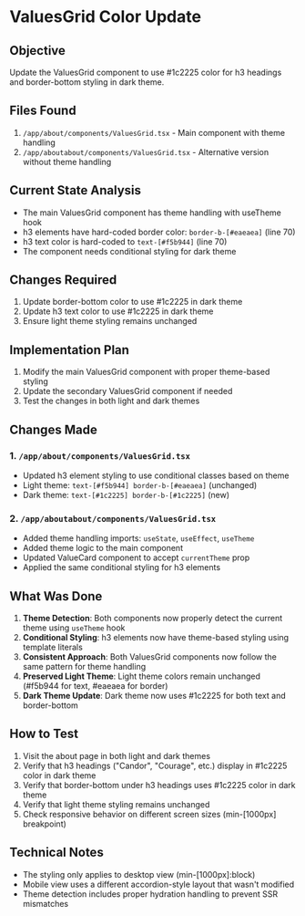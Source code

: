 # ValuesGrid Color Update

## Objective
Update the ValuesGrid component to use #1c2225 color for h3 headings and border-bottom styling in dark theme.

## Files Found
1. `/app/about/components/ValuesGrid.tsx` - Main component with theme handling
2. `/app/aboutabout/components/ValuesGrid.tsx` - Alternative version without theme handling

## Current State Analysis
- The main ValuesGrid component has theme handling with useTheme hook
- h3 elements have hard-coded border color: `border-b-[#eaeaea]` (line 70)
- h3 text color is hard-coded to `text-[#f5b944]` (line 70)
- The component needs conditional styling for dark theme

## Changes Required
1. Update border-bottom color to use #1c2225 in dark theme
2. Update h3 text color to use #1c2225 in dark theme
3. Ensure light theme styling remains unchanged

## Implementation Plan
1. Modify the main ValuesGrid component with proper theme-based styling
2. Update the secondary ValuesGrid component if needed
3. Test the changes in both light and dark themes

## Changes Made

### 1. `/app/about/components/ValuesGrid.tsx`
- Updated h3 element styling to use conditional classes based on theme
- Light theme: `text-[#f5b944] border-b-[#eaeaea]` (unchanged)
- Dark theme: `text-[#1c2225] border-b-[#1c2225]` (new)

### 2. `/app/aboutabout/components/ValuesGrid.tsx`
- Added theme handling imports: `useState`, `useEffect`, `useTheme`
- Added theme logic to the main component
- Updated ValueCard component to accept `currentTheme` prop
- Applied the same conditional styling for h3 elements

## What Was Done
1. **Theme Detection**: Both components now properly detect the current theme using `useTheme` hook
2. **Conditional Styling**: h3 elements now have theme-based styling using template literals
3. **Consistent Approach**: Both ValuesGrid components now follow the same pattern for theme handling
4. **Preserved Light Theme**: Light theme colors remain unchanged (#f5b944 for text, #eaeaea for border)
5. **Dark Theme Update**: Dark theme now uses #1c2225 for both text and border-bottom

## How to Test
1. Visit the about page in both light and dark themes
2. Verify that h3 headings ("Candor", "Courage", etc.) display in #1c2225 color in dark theme
3. Verify that border-bottom under h3 headings uses #1c2225 color in dark theme
4. Verify that light theme styling remains unchanged
5. Check responsive behavior on different screen sizes (min-[1000px] breakpoint)

## Technical Notes
- The styling only applies to desktop view (min-[1000px]:block)
- Mobile view uses a different accordion-style layout that wasn't modified
- Theme detection includes proper hydration handling to prevent SSR mismatches